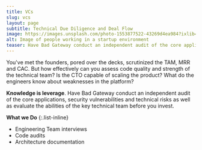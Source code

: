 ```yaml
---
title: VCs
slug: vcs
layout: page
subtitle: Technical Due Diligence and Deal Flow
image: https://images.unsplash.com/photo-1553877522-43269d4ea984?ixlib=rb-1.2.1&ixid=MnwxMjA3fDB8MHxwaG90by1wYWdlfHx8fGVufDB8fHx8&auto=format&fit=crop&w=1470&q=80 #main image, can be a link or a file in assets/img/customers
alt: Image of people working in a startup environment
teaser: Have Bad Gateway conduct an independent audit of the core applications, security vulnerabilities and technical risks
---
```

You've met the founders, pored over the decks, scrutinized the TAM, MRR and CAC. But how effectively can you assess code quality and strength of the technical team? Is the CTO capable of scaling the product? What do the engineers know about weaknesses in the platform? 

**Knowledge is leverage**. Have Bad Gateway conduct an independent audit of the core applications, security vulnerabilities and technical risks as well as evaluate the abilities of the key technical team before you invest.

**What we Do**
{:.list-inline} 
- Engineering Team interviews
- Code audits
- Architecture documentation